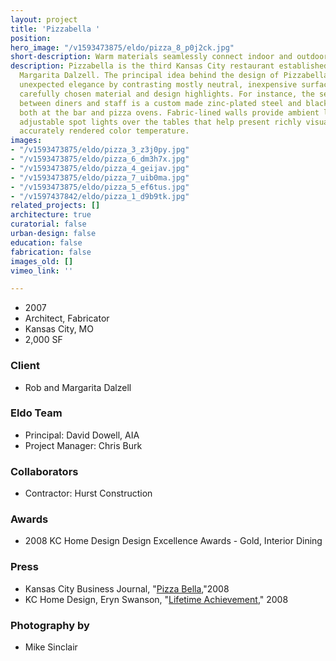 ```yaml
---
layout: project
title: 'Pizzabella '
position: 
hero_image: "/v1593473875/eldo/pizza_8_p0j2ck.jpg"
short-description: Warm materials seamlessly connect indoor and outdoor dining experiences
description: Pizzabella is the third Kansas City restaurant established by Rob and
  Margarita Dalzell. The principal idea behind the design of Pizzabella was to create
  unexpected elegance by contrasting mostly neutral, inexpensive surfaces with a few,
  carefully chosen material and design highlights. For instance, the separation element
  between diners and staff is a custom made zinc-plated steel and black walnut bar,
  both at the bar and pizza ovens. Fabric-lined walls provide ambient lighting and
  adjustable spot lights over the tables that help present richly visual food at an
  accurately rendered color temperature.
images:
- "/v1593473875/eldo/pizza_3_z3j0py.jpg"
- "/v1593473875/eldo/pizza_6_dm3h7x.jpg"
- "/v1593473875/eldo/pizza_4_geijav.jpg"
- "/v1593473875/eldo/pizza_7_uib0ma.jpg"
- "/v1593473875/eldo/pizza_5_ef6tus.jpg"
- "/v1597437842/eldo/pizza_1_d9b9tk.jpg"
related_projects: []
architecture: true
curatorial: false
urban-design: false
education: false
fabrication: false
images_old: []
vimeo_link: ''

---
```

* 2007
* Architect, Fabricator
* Kansas City, MO
* 2,000 SF

### Client

* Rob and Margarita Dalzell

### Eldo Team

* Principal: David Dowell, AIA
* Project Manager: Chris Burk

### Collaborators

* Contractor: Hurst Construction

### Awards

* 2008 KC Home Design Design Excellence Awards - Gold, Interior Dining

### Press

* Kansas City Business Journal, "[Pizza Bella](assets.ctfassets.net/7ceafwpo4r5g/6vAQBlhqSxu1y2PxeSECUC/b663b858309e48d9113dbce9c20b5eba/2008-Pizzabella-KCBusiness_Journal.pdf ),"2008
* KC Home Design, Eryn Swanson, "[Lifetime Achievement](downloads.ctfassets.net/7ceafwpo4r5g/37XvC6afNSJrdmlGiCKTzr/022f108049b58e6bbf2c3708827cfd2c/2008-el_dorado_-KC_HomeDesign.pdf )," 2008

### Photography by

* Mike Sinclair
